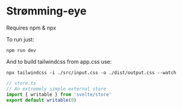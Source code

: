 # Strømming-eye

Requires npm & npx

To run just:
```
npm run dev
```

And to build tailwindcss from app.css use:

```
npx tailwindcss -i ./src/input.css -o ./dist/output.css --watch
```

```ts
// store.ts
// An extremely simple external store
import { writable } from 'svelte/store'
export default writable(0)
```
